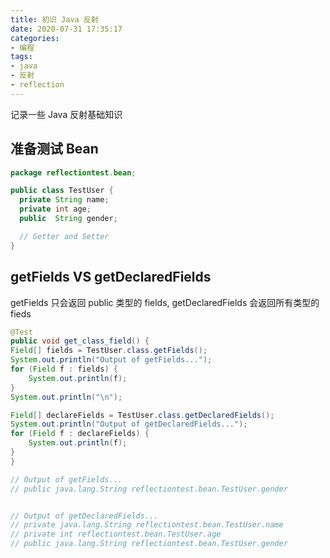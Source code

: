 ```yaml
---
title: 初识 Java 反射
date: 2020-07-31 17:35:17
categories:
- 编程
tags:
- java
- 反射
- reflection
---
```


记录一些 Java 反射基础知识

## 准备测试 Bean

```java
package reflectiontest.bean;

public class TestUser {
  private String name;
  private int age;
  public  String gender;

  // Getter and Setter
}
```

## getFields VS getDeclaredFields

getFields 只会返回 public 类型的 fields, getDeclaredFields 会返回所有类型的 fieds

```java
@Test
public void get_class_field() {
Field[] fields = TestUser.class.getFields();
System.out.println("Output of getFields...");
for (Field f : fields) {
    System.out.println(f);
}
System.out.println("\n");

Field[] declareFields = TestUser.class.getDeclaredFields();
System.out.println("Output of getDeclaredFields...");
for (Field f : declareFields) {
    System.out.println(f);
}
}

// Output of getFields...
// public java.lang.String reflectiontest.bean.TestUser.gender


// Output of getDeclaredFields...
// private java.lang.String reflectiontest.bean.TestUser.name
// private int reflectiontest.bean.TestUser.age
// public java.lang.String reflectiontest.bean.TestUser.gender
```
